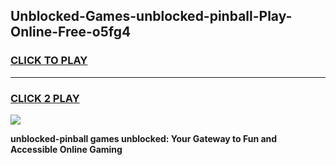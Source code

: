 
## Unblocked-Games-unblocked-pinball-Play-Online-Free-o5fg4
<h3>
<a href="https://premium76.site?title=unblocked-pinball&ref=26A">CLICK TO PLAY</a></h3>
<hr>

<h3>
<a href="https://premium76.site?title=unblocked-pinball&ref=26A">CLICK 2 PLAY</a>
  
</h3>

<a href="https://premium76.site?title=unblocked-pinball&ref=26A"><img src="https://clearcache.store/games.png"></a>


**unblocked-pinball games unblocked: Your Gateway to Fun and Accessible Online Gaming**
